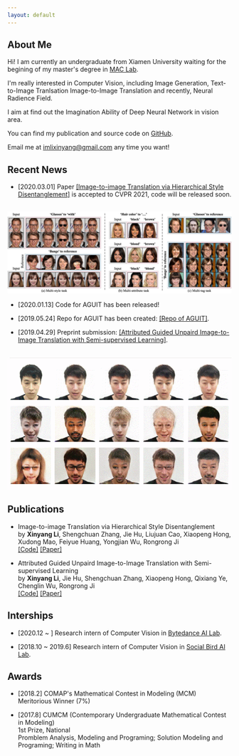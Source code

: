 ```yaml
---
layout: default
---
```


## About Me

<!-- <img class="profile-picture" src="sherlock.jpg"> -->

Hi! I am currently an undergraduate from Xiamen University waiting for the begining of my master's degree in [MAC Lab](https://mac.xmu.edu.cn).

I'm really interested in Computer Vision, including Image Generation, Text-to-Image Tranlsation Image-to-Image Translation and recently, Neural Radience Field.

I aim at find out the Imagination Ability of Deep Neural Network in vision area. 

You can find my publication and source code on [GitHub](https://github.com/imlixinyang).

Email me at [imlixinyang@gmail.com](mailto:imlixinyang@gmail.com) any time you want!

## Recent News

* [2020.03.01] Paper [[Image-to-image Translation via Hierarchical Style Disentanglement]]() is accepted to CVPR 2021, code will be released soon.

</br>
<img class="profile-picture" src="fig/fig.png" herf="https://github.com/imlixinyang/HiSD">
 
* [2020.01.13] Code for AGUIT has been released!

* [2019.05.24] Repo for AGUIT has been created: [[Repo of AGUIT]](https://github.com/imlixinyang/aguit).

* [2019.04.29] Preprint submission: [[Attributed Guided Unpaird Image-to-Image Translation with Semi-supervised Learning]](https://arxiv.org/abs/1904.12428).
 
</br>
<img class="profile-picture" src="fig/1.gif" herf="https://github.com/imlixinyang/AGUIT">
 
## Publications

* Image-to-image Translation via Hierarchical Style Disentanglement<br/>
  by **Xinyang Li**, Shengchuan Zhang, Jie Hu, Liujuan Cao, Xiaopeng Hong, Xudong Mao, Feiyue Huang, Yongjian Wu, Rongrong Ji<br/>
  [[Code]](https://github.com/imlixinyang/aguit) [[Paper]](https://arxiv.org/abs/1904.12428)

* Attributed Guided Unpaird Image-to-Image Translation with Semi-supervised Learning <br/>
  by **Xinyang Li**, Jie Hu, Shengchuan Zhang, Xiaopeng Hong, Qixiang Ye, Chenglin Wu, Rongrong Ji<br/>
  [[Code]](https://github.com/imlixinyang/aguit) [[Paper]](https://arxiv.org/abs/1904.12428)

## Interships

* [2020.12 ~ ] Research intern of Computer Vision in [Bytedance AI Lab](https://ailab.bytedance.com/).

* [2018.10 ~ 2019.6] Research intern of Computer Vision in [Social Bird AI Lab](http://www.socialarks.com/).

## Awards

* [2018.2] COMAP's Mathematical Contest in Modeling (MCM)<br/>
  Meritorious Winner (7%)


* [2017.8] CUMCM (Contemporary Undergraduate Mathematical Contest in Modeling)<br/>
  1st Prize, National<br/>
  Promblem Analysis, Modeling and Programing; Solution Modeling and Programing; Writing in Math
